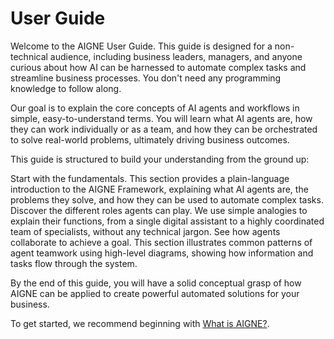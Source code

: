 # User Guide

Welcome to the AIGNE User Guide. This guide is designed for a non-technical audience, including business leaders, managers, and anyone curious about how AI can be harnessed to automate complex tasks and streamline business processes. You don't need any programming knowledge to follow along.

Our goal is to explain the core concepts of AI agents and workflows in simple, easy-to-understand terms. You will learn what AI agents are, how they can work individually or as a team, and how they can be orchestrated to solve real-world problems, ultimately driving business outcomes.

This guide is structured to build your understanding from the ground up:

<x-cards data-columns="1">
  <x-card data-title="What is AIGNE?" data-icon="lucide:brain-circuit" data-href="/user-guide/what-is-aigne">
    Start with the fundamentals. This section provides a plain-language introduction to the AIGNE Framework, explaining what AI agents are, the problems they solve, and how they can be used to automate complex tasks.
  </x-card>
  <x-card data-title="Understanding Agents" data-icon="lucide:users" data-href="/user-guide/understanding-agents">
    Discover the different roles agents can play. We use simple analogies to explain their functions, from a single digital assistant to a highly coordinated team of specialists, without any technical jargon.
  </x-card>
  <x-card data-title="Common Workflows" data-icon="lucide:milestone" data-href="/user-guide/common-workflows">
    See how agents collaborate to achieve a goal. This section illustrates common patterns of agent teamwork using high-level diagrams, showing how information and tasks flow through the system.
  </x-card>
</x-cards>

By the end of this guide, you will have a solid conceptual grasp of how AIGNE can be applied to create powerful automated solutions for your business.

To get started, we recommend beginning with [What is AIGNE?](./user-guide-what-is-aigne.md).